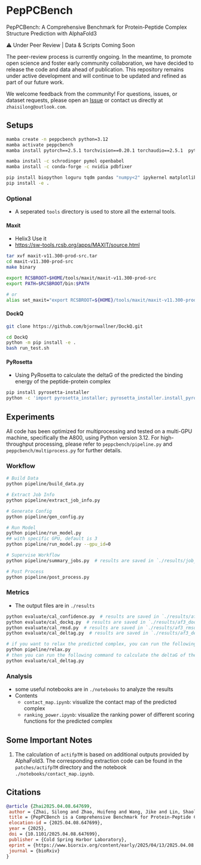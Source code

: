 # PepPCBench

PepPCBench: A Comprehensive Benchmark for Protein-Peptide Complex Structure Prediction with AlphaFold3

⚠️ Under Peer Review | Data & Scripts Coming Soon

The peer-review process is currently ongoing. In the meantime, to promote open science and foster early community collaboration, we have decided to release the code and data ahead of publication.
This repository remains under active development and will continue to be updated and refined as part of our future work.

We welcome feedback from the community!
For questions, issues, or dataset requests, please open an [Issue](https://github.com/zhaisilong/PepPCBench/issues) or contact us directly at `zhaisilong@outlook.com`.

## Setups

```bash
mamba create -n peppcbench python=3.12
mamba activate peppcbench
mamba install pytorch==2.5.1 torchvision==0.20.1 torchaudio==2.5.1  pytorch-cuda=11.8 -c pytorch -c nvidia

mamba install -c schrodinger pymol openbabel
mamba install -c conda-forge -c nvidia pdbfixer

pip install biopython loguru tqdm pandas "numpy<2" ipykernel matplotlib seaborn fire pdb-tools gemmi gpustat absl-py
pip install -e .
```

### Optional

- A seperated `tools` directory is used to store all the external tools.

#### Maxit

- Helix3 Use it
- <https://sw-tools.rcsb.org/apps/MAXIT/source.html>

```bash
tar xvf maxit-v11.300-prod-src.tar
cd maxit-v11.300-prod-src
make binary

export RCSBROOT=$HOME/tools/maxit/maxit-v11.300-prod-src
export PATH=$RCSBROOT/bin:$PATH

# or
alias set_maxit="export RCSBROOT=${HOME}/tools/maxit/maxit-v11.300-prod-src && export PATH=${RCSBROOT}/bin:${PATH}"
```

#### DockQ

```bash
git clone https://github.com/bjornwallner/DockQ.git

cd DockQ
python -m pip install -e .
bash run_test.sh
```

#### PyRosetta

- Using PyRosetta to calculate the deltaG of the predicted the binding energy of the peptide-protein complex

```bash
pip install pyrosetta-installer
python -c 'import pyrosetta_installer; pyrosetta_installer.install_pyrosetta()'
```

## Experiments

All code has been optimized for multiprocessing and tested on a multi-GPU machine, specifically the A800, using Python version 3.12. For high-throughput processing, please refer to `peppcbench/pipeline.py` and `peppcbench/multiprocess.py` for further details.

### Workflow

```bash
# Build Data
python pipeline/build_data.py

# Extract Job Info
python pipeline/extract_job_info.py

# Generate Config
python pipeline/gen_config.py

# Run Model
python pipeline/run_model.py
## with specific GPU, default is 3
python pipeline/run_model.py --gpu_id=0

# Supervise Workflow
python pipeline/summary_jobs.py  # results are saved in `./results/job_summary.png` and `./results/job_summary.csv`

# Post Process
python pipeline/post_process.py
```

### Metrics

- The output files are in `./results`

```bash
python evaluate/cal_confidence.py  # results are saved in `./results/af3_confidence.csv`
python evaluate/cal_dockq.py  # results are saved in `./results/af3_dockq.csv`
python evaluate/cal_rmsd.py  # results are saved in `./results/af3_rmsd.csv`
python evaluate/cal_deltag.py  # results are saved in `./results/af3_deltag.csv`

# if you want to relax the predicted complex, you can run the following command:
python pipeline/relax.py
# then you can run the following command to calculate the deltaG of the predicted complex after relaxation
python evaluate/cal_deltag.py
```

### Analysis

- some useful notebooks are in `./notebooks` to analyze the results
- Contents
  - `contact_map.ipynb`: visualize the contact map of the predicted complex
  - `ranking_power.ipynb`: visualize the ranking power of different scoring functions for the predicted complex

## Some Important Notes

1. The calculation of `actifpTM` is based on additional outputs provided by AlphaFold3. The corresponding extraction code can be found in the `patches/actifpTM` directory and the notebook `./notebooks/contact_map.ipynb`.

## Citations

```bibtex
@article {Zhai2025.04.08.647699,
 author = {Zhai, Silong and Zhao, Huifeng and Wang, Jike and Lin, Shaolong and Liu, Tiantao and Jiang, Dejun and Liu, Huanxiang and Kang, Yu and Yao, Xiaojun and Hou, Tingjun},
 title = {PepPCBench is a Comprehensive Benchmark for Protein-Peptide Complex Structure Prediction with AlphaFold3},
 elocation-id = {2025.04.08.647699},
 year = {2025},
 doi = {10.1101/2025.04.08.647699},
 publisher = {Cold Spring Harbor Laboratory},
 eprint = {https://www.biorxiv.org/content/early/2025/04/13/2025.04.08.647699.full.pdf},
 journal = {bioRxiv}
}
```
